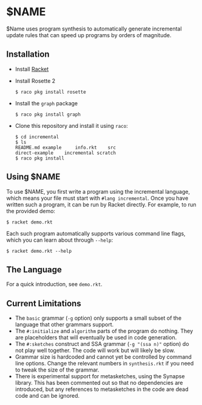 # $NAME

$Name uses program synthesis to automatically generate incremental update rules that can speed up programs by orders of magnitude.

## Installation

* Install [Racket](https://download.racket-lang.org/)
* Install Rosette 2

      $ raco pkg install rosette

* Install the `graph` package

      $ raco pkg install graph

* Clone this repository and install it using `raco`:

      $ cd incremental
      $ ls
      README.md	example		info.rkt	src
      direct-example	incremental	scratch
      $ raco pkg install

## Using $NAME

To use $NAME, you first write a program using the incremental language, which means your file must start with `#lang incremental`. Once you have written such a program, it can be run by Racket directly. For example, to run the provided demo:

    $ racket demo.rkt

Each such program automatically supports various command line flags, which you can learn about through `--help`:

    $ racket demo.rkt --help

## The Language

For a quick introduction, see `demo.rkt`.

## Current Limitations

* The `basic` grammar (`-g` option) only supports a small subset of the language that other grammars support.
* The `#:initialize` and `algorithm` parts of the program do nothing. They are placeholders that will eventually be used in code generation.
* The `#:sketches` construct and SSA grammar (`-g "(ssa n)"` option) do not play well together. The code will work but will likely be slow.
* Grammar size is hardcoded and cannot yet be controlled by command line options. Change the relevant numbers in `synthesis.rkt` if you need to tweak the size of the grammar.
* There is experimental support for metasketches, using the Synapse library. This has been commented out so that no dependencies are introduced, but any references to metasketches in the code are dead code and can be ignored.
